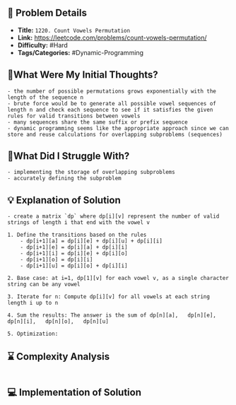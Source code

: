 ## 📝 Problem Details

- **Title:** `1220. Count Vowels Permutation`
- **Link:** https://leetcode.com/problems/count-vowels-permutation/
- **Difficulty:** #Hard 
- **Tags/Categories:** #Dynamic-Programming 

## 💭What Were My Initial Thoughts?

```
- the number of possible permutations grows exponentially with the length of the sequence n
- brute force would be to generate all possible vowel sequences of length n and check each sequence to see if it satisfies the given rules for valid transitions between vowels
- many sequences share the same suffix or prefix sequence 
- dynamic programming seems like the appropriate approach since we can store and reuse calculations for overlapping subproblems (sequences)
```

## 🤔What Did I Struggle With?

```
- implementing the storage of overlapping subproblems
- accurately defining the subproblem
```

## 💡 Explanation of Solution

```
- create a matrix `dp` where dp[i][v] represent the number of valid strings of length i that end with the vowel v

1. Define the transitions based on the rules
	- dp[i+1][a] = dp[i][e] + dp[i][u] + dp[i][i]
	- dp[i+1][e] = dp[i][a] + dp[i][i]
	- dp[i+1][i] = dp[i][e] + dp[i][o]
	- dp[i+1][o] = dp[i][i]
	- dp[i+1][u] = dp[i][o] + dp[i][i]

2. Base case: at i=1, dp[1][v] for each vowel v, as a single character string can be any vowel

3. Iterate for n: Compute dp[i][v] for all vowels at each string length i up to n

4. Sum the results: The answer is the sum of dp[n][a],   dp[n][e],   dp[n][i],   dp[n][o],   dp[n][u]

5. Optimization:
```

## ⌛ Complexity Analysis

```

```

## 💻 Implementation of Solution

```cpp

```